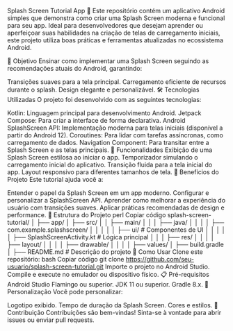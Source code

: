 Splash Screen Tutorial App 🚀
Este repositório contém um aplicativo Android simples que demonstra como criar uma Splash Screen moderna e funcional para seu app. Ideal para desenvolvedores que desejam aprender ou aperfeiçoar suas habilidades na criação de telas de carregamento iniciais, este projeto utiliza boas práticas e ferramentas atualizadas no ecossistema Android.

🎯 Objetivo
Ensinar como implementar uma Splash Screen seguindo as recomendações atuais do Android, garantindo:

Transições suaves para a tela principal.
Carregamento eficiente de recursos durante o splash.
Design elegante e personalizável.
🛠️ Tecnologias Utilizadas
O projeto foi desenvolvido com as seguintes tecnologias:

Kotlin: Linguagem principal para desenvolvimento Android.
Jetpack Compose: Para criar a interface de forma declarativa.
Android SplashScreen API: Implementação moderna para telas iniciais (disponível a partir do Android 12).
Coroutines: Para lidar com tarefas assíncronas, como carregamento de dados.
Navigation Component: Para transitar entre a Splash Screen e as telas principais.
📱 Funcionalidades
Exibição de uma Splash Screen estilosa ao iniciar o app.
Temporizador simulando o carregamento inicial do aplicativo.
Transição fluida para a tela inicial do app.
Layout responsivo para diferentes tamanhos de tela.
🌟 Benefícios do Projeto
Este tutorial ajuda você a:

Entender o papel da Splash Screen em um app moderno.
Configurar e personalizar a SplashScreen API.
Aprender como melhorar a experiência do usuário com transições suaves.
Aplicar práticas recomendadas de design e performance.
📂 Estrutura do Projeto
perl
Copiar código
splash-screen-tutorial/
│
├── app/
│   ├── src/
│   │   ├── main/
│   │   │   ├── java/
│   │   │   │   ├── com.example.splashscreen/
│   │   │   │   │   ├── ui/    # Componentes de UI
│   │   │   │   │   ├── SplashScreenActivity.kt  # Lógica principal
│   │   │   ├── res/
│   │   │   │   ├── layout/
│   │   │   │   ├── drawable/
│   │   │   │   ├── values/
│   ├── build.gradle
│
├── README.md  # Descrição do projeto
🚀 Como Usar
Clone este repositório:
bash
Copiar código
git clone https://github.com/seu-usuario/splash-screen-tutorial.git
Importe o projeto no Android Studio.
Compile e execute no emulador ou dispositivo físico.
📋 Pré-requisitos
Android Studio Flamingo ou superior.
JDK 11 ou superior.
Gradle 8.x.
🎨 Personalização
Você pode personalizar:

Logotipo exibido.
Tempo de duração da Splash Screen.
Cores e estilos.
🤝 Contribuição
Contribuições são bem-vindas! Sinta-se à vontade para abrir issues ou enviar pull requests.
